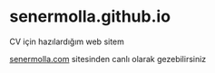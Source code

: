 # senermolla.github.io

CV için hazılardığım web sitem 

<a href="senermolla.com">senermolla.com</a> sitesinden canlı olarak gezebilirsiniz
